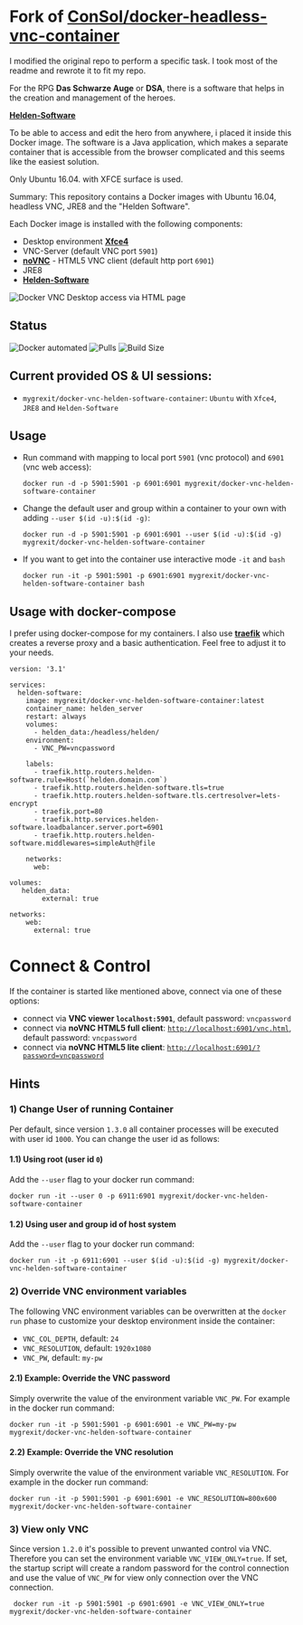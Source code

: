 # Fork of [**ConSol/docker-headless-vnc-container**](https://github.com/ConSol/docker-headless-vnc-container)

I modified the original repo to perform a specific task.
I took most of the readme and rewrote it to fit my repo.

For the RPG **Das Schwarze Auge** or **DSA**, there is a software that helps in the creation and management of the heroes.

[**Helden-Software**](https://www.helden-software.de)

To be able to access and edit the hero from anywhere, i placed it inside this Docker image.
The software is a Java application, which makes a separate container that is accessible from the browser complicated and this seems like the easiest solution.

Only Ubuntu 16.04. with XFCE surface is used.

Summary:
This repository contains a Docker images with Ubuntu 16.04, headless VNC, JRE8 and the "Helden Software".

Each Docker image is installed with the following components:

* Desktop environment [**Xfce4**](http://www.xfce.org)
* VNC-Server (default VNC port `5901`)
* [**noVNC**](https://github.com/novnc/noVNC) - HTML5 VNC client (default http port `6901`)
* JRE8
* [**Helden-Software**](https://www.helden-software.de)
  
![Docker VNC Desktop access via HTML page](.pics/vnc_container_view.png)

## Status

![Docker automated](https://img.shields.io/docker/automated/mygrexit/docker-vnc-helden-software-container)
![Pulls](https://img.shields.io/docker/pulls/mygrexit/docker-vnc-helden-software-container)
![Build Size](https://img.shields.io/docker/image-size/mygrexit/docker-vnc-helden-software-container/latest)

## Current provided OS & UI sessions:
* `mygrexit/docker-vnc-helden-software-container`: `Ubuntu` with `Xfce4`, `JRE8` and `Helden-Software`

## Usage

- Run command with mapping to local port `5901` (vnc protocol) and `6901` (vnc web access):

      docker run -d -p 5901:5901 -p 6901:6901 mygrexit/docker-vnc-helden-software-container
  
- Change the default user and group within a container to your own with adding `--user $(id -u):$(id -g)`:

      docker run -d -p 5901:5901 -p 6901:6901 --user $(id -u):$(id -g) mygrexit/docker-vnc-helden-software-container

- If you want to get into the container use interactive mode `-it` and `bash`
      
      docker run -it -p 5901:5901 -p 6901:6901 mygrexit/docker-vnc-helden-software-container bash

## Usage with docker-compose

I prefer using docker-compose for my containers. I also use [**traefik**](https://github.com/traefik/traefik) which creates a reverse proxy and a basic authentication. Feel free to adjust it to your needs. 

```
version: '3.1'

services:
  helden-software:
    image: mygrexit/docker-vnc-helden-software-container:latest
    container_name: helden_server
    restart: always
    volumes:
      - helden_data:/headless/helden/
    environment:
      - VNC_PW=vncpassword

    labels:
      - traefik.http.routers.helden-software.rule=Host(`helden.domain.com`)
      - traefik.http.routers.helden-software.tls=true
      - traefik.http.routers.helden-software.tls.certresolver=lets-encrypt
      - traefik.port=80
      - traefik.http.services.helden-software.loadbalancer.server.port=6901
      - traefik.http.routers.helden-software.middlewares=simpleAuth@file

    networks:
      web:

volumes:
   helden_data:
        external: true

networks:
    web:
      external: true
```

# Connect & Control
If the container is started like mentioned above, connect via one of these options:

* connect via __VNC viewer `localhost:5901`__, default password: `vncpassword`
* connect via __noVNC HTML5 full client__: [`http://localhost:6901/vnc.html`](http://localhost:6901/vnc.html), default password: `vncpassword` 
* connect via __noVNC HTML5 lite client__: [`http://localhost:6901/?password=vncpassword`](http://localhost:6901/?password=vncpassword) 




## Hints

### 1) Change User of running Container

Per default, since version `1.3.0` all container processes will be executed with user id `1000`. You can change the user id as follows: 

#### 1.1) Using root (user id `0`)
Add the `--user` flag to your docker run command:

    docker run -it --user 0 -p 6911:6901 mygrexit/docker-vnc-helden-software-container

#### 1.2) Using user and group id of host system
Add the `--user` flag to your docker run command:

    docker run -it -p 6911:6901 --user $(id -u):$(id -g) mygrexit/docker-vnc-helden-software-container

### 2) Override VNC environment variables
The following VNC environment variables can be overwritten at the `docker run` phase to customize your desktop environment inside the container:
* `VNC_COL_DEPTH`, default: `24`
* `VNC_RESOLUTION`, default: `1920x1080`
* `VNC_PW`, default: `my-pw`

#### 2.1) Example: Override the VNC password
Simply overwrite the value of the environment variable `VNC_PW`. For example in
the docker run command:

    docker run -it -p 5901:5901 -p 6901:6901 -e VNC_PW=my-pw mygrexit/docker-vnc-helden-software-container

#### 2.2) Example: Override the VNC resolution
Simply overwrite the value of the environment variable `VNC_RESOLUTION`. For example in
the docker run command:

    docker run -it -p 5901:5901 -p 6901:6901 -e VNC_RESOLUTION=800x600 mygrexit/docker-vnc-helden-software-container
    
### 3) View only VNC
Since version `1.2.0` it's possible to prevent unwanted control via VNC. Therefore you can set the environment variable `VNC_VIEW_ONLY=true`. If set, the startup script will create a random password for the control connection and use the value of `VNC_PW` for view only connection over the VNC connection.

     docker run -it -p 5901:5901 -p 6901:6901 -e VNC_VIEW_ONLY=true mygrexit/docker-vnc-helden-software-container

